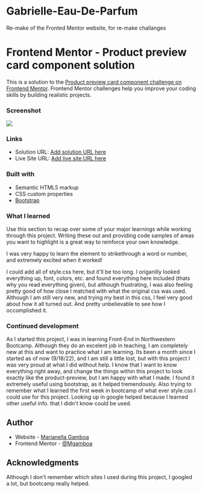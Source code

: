 # Gabrielle-Eau-De-Parfum
Re-make of the Fronted Mentor website, for re-make challanges

# Frontend Mentor - Product preview card component solution

This is a solution to the [Product preview card component challenge on Frontend Mentor](https://www.frontendmentor.io/challenges/product-preview-card-component-GO7UmttRfa). Frontend Mentor challenges help you improve your coding skills by building realistic projects. 

### Screenshot

![](./myScreenshot/parfum-screenshot.png)

### Links

- Solution URL: [Add solution URL here](https://github.com/Marianellag1/Gabrielle-Eau-De-Parfum)
- Live Site URL: [Add live site URL here](https://marianellag1.github.io/Gabrielle-Eau-De-Parfum/)


### Built with

- Semantic HTML5 markup
- CSS custom properties
- [Bootstrap](https://getbootstrap.com/docs/4.5/getting-started/introduction/)


### What I learned

Use this section to recap over some of your major learnings while working through this project. Writing these out and providing code samples of areas you want to highlight is a great way to reinforce your own knowledge.

I was very happy to learn the element to strikethrough a word or number, and extremely excited when it worked!
<!-- <html>
          <div class="col-8 col-sm-6 new-price">
                  <p class="price">$149.99</p>
                </div>
                <div class="col-4 col-sm-6">
                  <p><s><small class="strike">$169.99</small></s></p>
                </div>
              </div>
</html>  -->

I could add all of style.css here, but it'll be too long. I origanilly looked everything up, font, colors, etc. and found everything here included (thats why you read everything given), but although frustrating, I was also feeling pretty good of how close I matched with what the original css was used. 
Although I am still very new, and trying my best in this css, I feel very good about how it all turned out. And pretty unbelievable to see how I occomplished it.

### Continued development

As I started this project, I was in learning Front-End in Northwestern Bootcamp. Although they do an excelent job in teaching, I am completely new at this and want to practice what I am learning. Its been a month since I started as of now (9/18/22), and I am still a little lost, but with this project I was very proud at what I did without help. I know that I want to know everything right away, and change the things within this project to look exactly like the product-preview, but I am happy with what I made. I found it extremely useful using bootstrap, as it helped tremendously. Also trying to remember what I learned the first week in bootcamp of what ever style.css I could use for this project. Looking up in google helped because I learned other useful info. that I didn't know could be used. 

## Author

- Website - [Marianella Gamboa](https://github.com/Marianellag1)
- Frontend Mentor - [@Mgamboa](https://www.frontendmentor.io/profile/Mgamboa)

## Acknowledgments

Although I don't remember which sites I used during this project, I googled a lot, but bootcamp really helped. 

